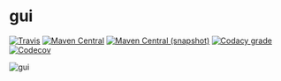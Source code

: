 gui
===

[![Travis](https://img.shields.io/travis/io7m/gui.png?style=flat-square)](https://travis-ci.org/io7m/gui)
[![Maven Central](https://img.shields.io/maven-central/v/com.io7m.coffeepick.gui/com.io7m.coffeepick.gui.png?style=flat-square)](http://search.maven.org/#search%7Cga%7C1%7Cg%3A%22com.io7m.coffeepick.gui%22)
[![Maven Central (snapshot)](https://img.shields.io/nexus/s/https/oss.sonatype.org/com.io7m.coffeepick.gui/com.io7m.coffeepick.gui.svg?style=flat-square)](https://oss.sonatype.org/content/repositories/snapshots/com/io7m/gui/)
[![Codacy grade](https://img.shields.io/codacy/grade/fad9cc3608ca406eb6ba8c95128d6a9d.png?style=flat-square)](https://www.codacy.com/app/github_79/gui)
[![Codecov](https://img.shields.io/codecov/c/github/io7m/gui.png?style=flat-square)](https://codecov.io/gh/io7m/gui)

![gui](./src/site/resources/gui.jpg?raw=true)


